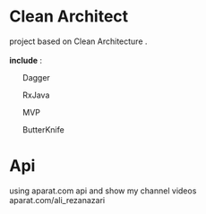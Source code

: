 # Clean Architect
project based on Clean Architecture . <br/><br/>
<b>include</b> :<ul> Dagger </ul><ul>RxJava</ul> <ul> MVP</ul> <ul> ButterKnife </ul>

# Api
using aparat.com api and show my channel videos <br/>
<a>aparat.com/ali_rezanazari</a>
